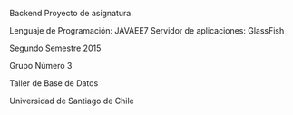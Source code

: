 Backend Proyecto de asignatura.

Lenguaje de Programación: JAVAEE7
Servidor de aplicaciones: GlassFish

Segundo Semestre 2015

Grupo Número 3

Taller de Base de Datos

Universidad de Santiago de Chile
